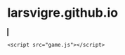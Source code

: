 # larsvigre.github.io<!DOCTYPE html>
<html>
  <head>
    <title>Physics Fight</title>
    <style>
      canvas {
        border: 1px solid black;
      }
    </style>
  </head>
  <body>
    <canvas id="gameCanvas" width="800" height="600"></canvas>

    <script src="game.js"></script>
  </body>
</html>

